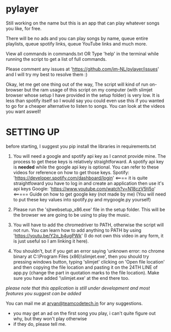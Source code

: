 # pylayer

Still working on the name but this is an app that can play whatever songs you like, for free.

There will be no ads and you can play songs by name, queue entire playlists, queue spotify links, 
queue YouTube links and much more. 

View all commands in commands.txt 
OR
Type 'help' in the terminal while running the script to get a list of full commands.

Please comment any issues at 'https://github.com/im-NL/pylayer/issues' and I will try my best to 
resolve them :)

Okay, let me get one thing out of the way,
The script will kind of run on-browser but the ram usage of this script on my computer (with slimjet browser whose
setup I have provided in the setup folder) is very low. It is less than spotify itself so I would say you could even use 
this if you wanted to go for a cheaper alternative to listen to songs. You can look at the videos you want aswell!

<h1>SETTING UP</h1>

before starting, I suggest you pip install the libraries in requirements.txt 

1) You will need a google and spotify api key as I cannot provide mine. The process to get these keys is relatively 
straightforward. A spotify api key is **needed** while the google api key is optional. You can refer to these videos 
for reference on how to get those keys. 
Spotify: 'https://developer.spotify.com/dashboard/login' <==== it is quite straightfoward you have to log in and create an application then use it's api keys
Google: 'https://www.youtube.com/watch?v=N18czV5tj5o' <===== Guide on how to get google key (not made by me)
(You will need to put these key values into spotify.py and mygoogle.py yourself)

2) Please run the 'sjtwebsetup_x86.exe' file in the setup folder. This will be the browser we are going to be using 
to play the music.

3) You will have to add the chromedriver to PATH, otherwise the script will not run. You can learn how to add anything to 
PATH by using 'https://youtu.be/Y2q_b4ugPWk' (I do not own this video in any form, it is just useful so I am linking it here).

4) You shouldn't, but if you get an error saying 'unknown error: no chrome binary at C:\Program Files (x86)\\slimjet.exe', then you 
should try pressing windows button, typing 'slimjet' clicking on 'Open file location' and then copying the file location and pasting it 
on the 24TH LINE of app.py (change the part in quotation marks to the file location). Make sure you have added '\slimjet.exe' at the 
end there too.


*please note that this application is still under development and most features you suggest can be added*

You can mail me at aryan@teamcodetech.in for any suggestions. 

* you may get an ad on the first song you play, i can't quite figure out why, but they won't play otherwise
* if they do, please tell me.